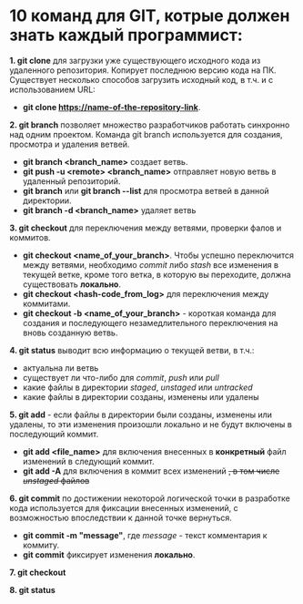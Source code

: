 # 10 команд для GIT, котрые должен знать каждый программист:
**1. git clone** для загрузки уже существующего исходного кода из удаленного репозитория. Копирует последнюю версию кода на ПК. Существует несколько способов загрузить исходный код, в т.ч. и с использованием URL:

* **git clone <https://name-of-the-repository-link>**.
 
**2. git branch** позволяет множество разработчиков работать синхронно над одним проектом. Команда git branch используется для создания, просмотра и удаления ветвей.

* **git branch <branch_name>** создает ветвь.
* **git push -u <remotе> <branch_name>** отправляет новую ветвь в удаленный репозиторий.
* **git branch** или **git branch --list** для просмотра ветвей в данной директории.
* **git branch -d <branch_name>** удаляет ветвь

**3. git checkout** для переключения между ветвями, проверки фалов и коммитов.
 * **git checkout <name_of_your_branch>**. Чтобы успешно переключится между ветвями, необходимо *commit* либо *stash* все изменения в текущей ветке, кроме того ветка, в которую вы переходите, должна существовать **локально**.
 * **git checkout <hash-code_from_log>** для переключения между коммитами.
 * **git checkout -b <name_of_your_branch>** - короткая команда для создания и последующего незамедлительного переключения на вновь созданную ветвь.
  
 **4. git status** выводит всю информацию о текущей ветви, в т.ч.:
 - актуальна ли ветвь
 - существует ли что-либо для *commit*, *push* или *pull*
 - какие файлы в директории *staged*, *unstaged* или *untracked*
  - какие файлы в директории созданы, изменены или удалены

**5. git add** - если файлы в директории были созданы, изменены или удалены, то эти изменения произошли локально и не будут включены в последующий коммит.

* **git add <file_name>** для включения внесенных в **конкретный** файл изменений в следующий коммит.
* **git add -A** для включения в коммит всех изменений ~~, в том числе *unstaged* файлов~~
 
**6. git commit** по достижении некоторой логической точки в разработке кода используется для фиксации внесенных изменений, с возможностью впоследствии к данной точке вернуться.

* **git commit -m "message"**, где *message* - текст комментария к коммиту.
* **git commit** фиксирует изменения **локально**.

**7. git checkout**
  
**8. git status**